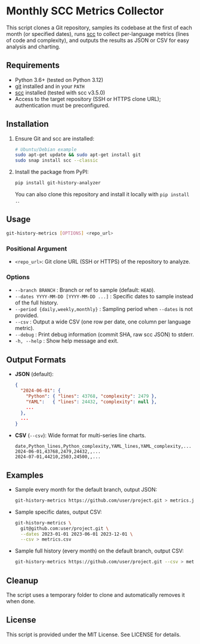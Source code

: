 # Monthly SCC Metrics Collector

This script clones a Git repository, samples its codebase at the first of each month (or specified dates),
runs [scc](https://github.com/boyter/scc) to collect per-language metrics (lines of code and complexity),
and outputs the results as JSON or CSV for easy analysis and charting.

## Requirements
- Python 3.6+ (tested on Python 3.12)
- [git](https://git-scm.com/) installed and in your `PATH`
- [scc](https://github.com/boyter/scc) installed (tested with scc v3.5.0)
- Access to the target repository (SSH or HTTPS clone URL); authentication must be preconfigured.

## Installation
1. Ensure Git and scc are installed:
   ```sh
   # Ubuntu/Debian example
   sudo apt-get update && sudo apt-get install git
   sudo snap install scc --classic
   ```
2. Install the package from PyPI:
   ```sh
   pip install git-history-analyzer
   ```
   You can also clone this repository and install it locally with `pip install .`.

## Usage
```sh
git-history-metrics [OPTIONS] <repo_url>
```

### Positional Argument
- `<repo_url>`: Git clone URL (SSH or HTTPS) of the repository to analyze.

### Options
- `--branch BRANCH` : Branch or ref to sample (default: `HEAD`).
- `--dates YYYY-MM-DD [YYYY-MM-DD ...]` : Specific dates to sample instead of the full history.
- `--period {daily,weekly,monthly}` : Sampling period when `--dates` is not provided.
- `--csv`          : Output a wide CSV (one row per date, one column per language metric).
- `--debug`        : Print debug information (commit SHA, raw scc JSON) to stderr.
- `-h, --help`     : Show help message and exit.

## Output Formats

- **JSON** (default):
  ```json
  {
    "2024-06-01": {
      "Python": { "lines": 43768, "complexity": 2479 },
      "YAML":   { "lines": 24432, "complexity": null },
      ...
    },
    ...
  }
  ```

- **CSV** (`--csv`): Wide format for multi-series line charts.
  ```csv
  date,Python_lines,Python_complexity,YAML_lines,YAML_complexity,...
  2024-06-01,43768,2479,24432,,...
  2024-07-01,44210,2503,24500,,...
  ```

## Examples

- Sample every month for the default branch, output JSON:
  ```sh
  git-history-metrics https://github.com/user/project.git > metrics.json
  ```

- Sample specific dates, output CSV:
  ```sh
  git-history-metrics \
    git@github.com:user/project.git \
    --dates 2023-01-01 2023-06-01 2023-12-01 \
    --csv > metrics.csv
  ```

- Sample full history (every month) on the default branch, output CSV:
  ```sh
  git-history-metrics https://github.com/user/project.git --csv > metrics_full_history.csv
  ```

## Cleanup
The script uses a temporary folder to clone and automatically removes it when done.

## License
This script is provided under the MIT License. See LICENSE for details.
